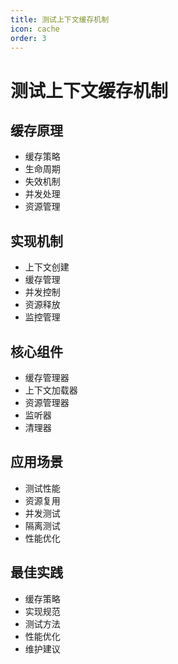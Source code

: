 ```yaml
---
title: 测试上下文缓存机制
icon: cache
order: 3
---
```


# 测试上下文缓存机制

## 缓存原理
- 缓存策略
- 生命周期
- 失效机制
- 并发处理
- 资源管理

## 实现机制
- 上下文创建
- 缓存管理
- 并发控制
- 资源释放
- 监控管理

## 核心组件
- 缓存管理器
- 上下文加载器
- 资源管理器
- 监听器
- 清理器

## 应用场景
- 测试性能
- 资源复用
- 并发测试
- 隔离测试
- 性能优化

## 最佳实践
- 缓存策略
- 实现规范
- 测试方法
- 性能优化
- 维护建议
